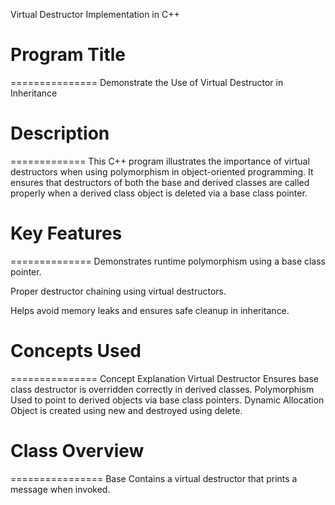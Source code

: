 Virtual Destructor Implementation in C++

# Program Title
===============
Demonstrate the Use of Virtual Destructor in Inheritance



# Description
=============
This C++ program illustrates the importance of virtual destructors when using polymorphism in object-oriented programming. It ensures that destructors of both the base and derived classes are called properly when a derived class object is deleted via a base class pointer.



# Key Features
==============
Demonstrates runtime polymorphism using a base class pointer.

Proper destructor chaining using virtual destructors.

Helps avoid memory leaks and ensures safe cleanup in inheritance.



# Concepts Used
===============
Concept	Explanation
Virtual Destructor	Ensures base class destructor is overridden correctly in derived classes.
Polymorphism	Used to point to derived objects via base class pointers.
Dynamic Allocation	Object is created using new and destroyed using delete.



# Class Overview
================
Base
Contains a virtual destructor that prints a message when invoked.
